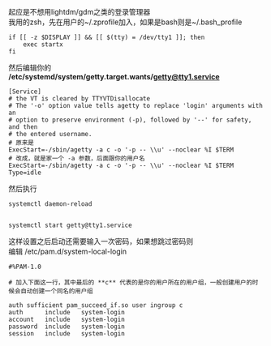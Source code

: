起应是不想用lightdm/gdm之类的登录管理器  
我用的zsh，先在用户的~/.zprofile加入，如果是bash则是~/.bash_profile

```shell
if [[ -z $DISPLAY ]] && [[ $(tty) = /dev/tty1 ]]; then
	exec startx
fi
```

然后编辑你的  
**/etc/systemd/system/getty.target.wants/getty@tty1.service**

```
[Service]
# the VT is cleared by TTYVTDisallocate
# The '-o' option value tells agetty to replace 'login' arguments with an
# option to preserve environment (-p), followed by '--' for safety, and then
# the entered username.
# 原来是
ExecStart=-/sbin/agetty -a c -o '-p -- \\u' --noclear %I $TERM
# 改成，就是家一个 -a 参数，后面跟你的用户名
ExecStart=-/sbin/agetty -a c -o '-p -- \\u' --noclear %I $TERM
Type=idle
```

然后执行
```
systemctl daemon-reload


systemctl start getty@tty1.service
```

这样设置之后启动还需要输入一次密码，如果想跳过密码则  
编辑 /etc/pam.d/system-local-login
```
#%PAM-1.0

# 加入下面这一行，其中最后的 **c** 代表的是你的用户所在的用户组，一般创建用户的时候会自动创建一个同名的用户组

auth sufficient pam_succeed_if.so user ingroup c
auth      include   system-login
account   include   system-login
password  include   system-login
session   include   system-login
```